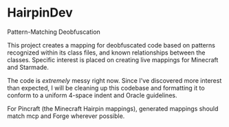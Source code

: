 HairpinDev
==========

Pattern-Matching Deobfuscation


This project creates a mapping for deobfuscated code based on patterns recognized within its
class files, and known relationships between the classes. Specific interest is placed on
creating live mappings for Minecraft and Starmade.


The code is *extremely* messy right now. Since I've discovered more interest than expected,
I will be cleaning up this codebase and formatting it to conform to a uniform 4-space indent
and Oracle guidelines.

For Pincraft (the Minecraft Hairpin mappings), generated mappings should match mcp and Forge
wherever possible.
